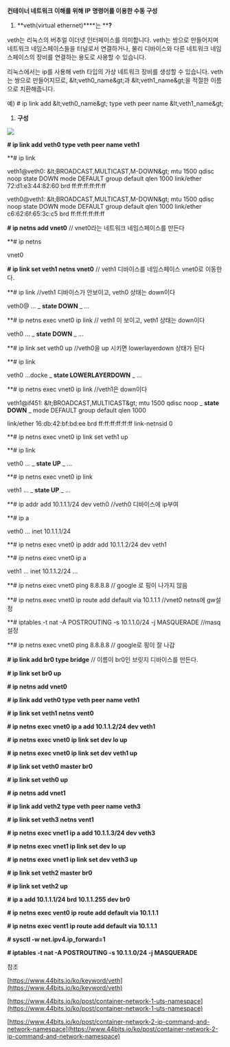 **컨테이너 네트워크 이해를 위해**  **IP**  **명령어를 이용한 수동 구성**

1. **veth(virtual ethernet)****는 ****?**

veth는 리눅스의 버추얼 이더넷 인터페이스를 의미합니다. veth는 쌍으로 만들어지며 네트워크 네임스페이스들을 터널로서 연결하거나, 물리 디바이스와 다른 네트워크 네임스페이스의 장비를 연결하는 용도로 사용할 수 있습니다.

리눅스에서는 ip를 사용해 veth 타입의 가상 네트워크 장비를 생성할 수 있습니다. veth는 쌍으로 만들어지므로, \&lt;veth0\_name\&gt;과 \&lt;veth1\_name\&gt;을 적절한 이름으로 치환해줍니다.

예) # ip link add \&lt;veth0\_name\&gt; type veth peer name \&lt;veth1\_name\&gt;

1. **구성**

![](RackMultipart20211027-4-1h77eyw_html_a3dd42e9d691f3dc.png)

**# ip link add veth0 type veth peer name veth1**

**# ip link

veth1@veth0: \&lt;BROADCAST,MULTICAST,M-DOWN\&gt; mtu 1500 qdisc noop state DOWN mode DEFAULT group default qlen 1000 link/ether 72:d1:e3:44:82:60 brd ff:ff:ff:ff:ff:ff

veth0@veth1: \&lt;BROADCAST,MULTICAST,M-DOWN\&gt; mtu 1500 qdisc noop state DOWN mode DEFAULT group default qlen 1000 link/ether c6:62:6f:65:3c:c5 brd ff:ff:ff:ff:ff:ff

**# ip netns add vnet0** // vnet0라는 네트워크 네임스페이스를 만든다

**# ip netns

vnet0

**# ip link set veth1 netns vnet0** // veth1 디바이스를 네임스페이스 vnet0로 이동한다.

**# ip link //veth1 디바이스가 안보이고, veth0 상태는 down이다

veth0@ … _ **state DOWN** _ …

**# ip netns exec vnet0 ip link // veth1 이 보이고, veth1 상태는 down이다

veth0 … _ **state DOWN** _ …

**# ip link set veth0 up //veth0을 up 시키면 lowerlayerdown 상태가 된다

**# ip link

veth0 …docke _ **state LOWERLAYERDOWN** _ …

**# ip netns exec vnet0 ip link //veth1은 down이다

veth1@if451: \&lt;BROADCAST,MULTICAST\&gt; mtu 1500 qdisc noop _ **state DOWN** _ mode DEFAULT group default qlen 1000

link/ether 16:db:42:bf:bd:ee brd ff:ff:ff:ff:ff:ff link-netnsid 0

**# ip netns exec vnet0 ip link set veth1 up

**# ip link

veth0 … _ **state UP** _ …

**# ip netns exec vnet0 ip link

veth1 … _ **state UP** _ ...

**# ip addr add 10.1.1.1/24 dev veth0 //veth0 디바이스에 ip부여

**# ip a

veth0 … inet 10.1.1.1/24

**# ip netns exec vnet0 ip addr add 10.1.1.2/24 dev veth1

**# ip netns exec vnet0 ip a

veth1 … inet 10.1.1.2/24 …

**# ip netns exec vnet0 ping 8.8.8.8 // google 로 핑이 나가지 않음

**# ip netns exec vnet0 ip route add default via 10.1.1.1 //vnet0 netns에 gw설정

**# iptables -t nat -A POSTROUTING -s 10.1.1.0/24 -j MASQUERADE //masq설정

**# ip netns exec vnet0 ping 8.8.8.8 // google로 핑이 잘 나감

**# ip link add br0 type bridge** // 이름이 br0인 브릿지 디바이스를 만든다.

**# ip link set br0 up**

**# ip netns add vnet0**

**# ip link add veth0 type veth peer name veth1**

**# ip link set veth1 netns vent0**

**# ip netns exec vnet0 ip a add 10.1.1.2/24 dev veth1**

**# ip netns exec vnet0 ip link set dev lo up**

**# ip netns exec vnet0 ip link set dev veth1 up**

**# ip link set veth0 master br0**

**# ip link set veth0 up**

**# ip netns add vnet1**

**# ip link add veth2 type veth peer name veth3**

**# ip link set veth3 netns vent1**

**# ip netns exec vnet1 ip a add 10.1.1.3/24 dev veth3**

**# ip netns exec vnet1 ip link set dev lo up**

**# ip netns exec vnet1 ip link set dev veth3 up**

**# ip link set veth2 master br0**

**# ip link set veth2 up**

**# ip a add 10.1.1.1/24 brd 10.1.1.255 dev br0**

**# ip netns exec vent0 ip route add default via 10.1.1.1**

**# ip netns exec vent1 ip route add default via 10.1.1.1**

**# sysctl -w net.ipv4.ip\_forward=1**

**# iptables -t nat -A POSTROUTING -s 10.1.1.0/24 -j MASQUERADE**

참조

[https://www.44bits.io/ko/keyword/veth](https://www.44bits.io/ko/keyword/veth)

[https://www.44bits.io/ko/post/container-network-1-uts-namespace](https://www.44bits.io/ko/post/container-network-1-uts-namespace)

[https://www.44bits.io/ko/post/container-network-2-ip-command-and-network-namespace](https://www.44bits.io/ko/post/container-network-2-ip-command-and-network-namespace)
